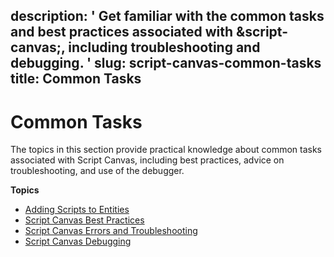 description: ' Get familiar with the common tasks and best practices associated with
  &script-canvas;, including troubleshooting and debugging. '
slug: script-canvas-common-tasks
title: Common Tasks
---
# Common Tasks<a name="script-canvas-common-tasks"></a>

The topics in this section provide practical knowledge about common tasks associated with Script Canvas, including best practices, advice on troubleshooting, and use of the debugger\.

**Topics**
+ [Adding Scripts to Entities](script-canvas-adding-scripts.md)
+ [Script Canvas Best Practices](script-canvas-best-practices.md)
+ [Script Canvas Errors and Troubleshooting](script-canvas-errors-and-troubleshooting.md)
+ [Script Canvas Debugging](script-canvas-debugging.md)